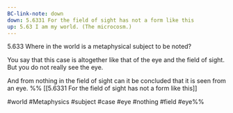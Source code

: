 ```yaml
---
BC-link-note: down
down: 5.6331 For the field of sight has not a form like this
up: 5.63 I am my world. (The microcosm.)
---
```

5.633 Where in the world is a metaphysical subject to be noted?

You say that this case is altogether like that of the eye and the field of sight. But you do not really see the eye.

And from nothing in the field of sight can it be concluded that it is seen from an eye.
%%
[[5.6331 For the field of sight has not a form like this]]

#world #Metaphysics #subject #case #eye #nothing #field #eye%%